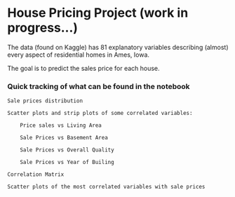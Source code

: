 # House Pricing Project (work in progress...)

The data (found on Kaggle) has 81 explanatory variables describing (almost) every aspect of residential homes in Ames, Iowa. 

The goal is to predict the sales price for each house.

### Quick tracking of what can be found in the notebook

    Sale prices distribution

    Scatter plots and strip plots of some correlated variables:

        Price sales vs Living Area

        Sale Prices vs Basement Area

        Sale Prices vs Overall Quality

        Sale Prices vs Year of Builing

    Correlation Matrix 

    Scatter plots of the most correlated variables with sale prices


